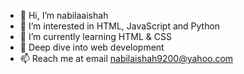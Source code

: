 - 👋 Hi, I’m nabilaaishah
- 👀 I’m interested in HTML, JavaScript and Python
- 🌱 I’m currently learning HTML & CSS
- 💞️ Deep dive into web development
- 📫 Reach me at email nabilaishah9200@yahoo.com

<!---
nabilaaishah/nabilaaishah is a ✨ special ✨ repository because its `README.md` (this file) appears on your GitHub profile.
You can click the Preview link to take a look at your changes.
--->
